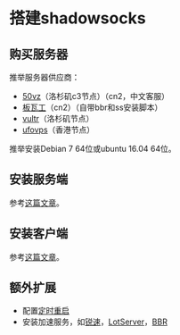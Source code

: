 # 搭建shadowsocks

## 购买服务器

推举服务器供应商：
- [50vz](https://www.50vz.net/aff.php?aff=304)（洛杉矶c3节点）（cn2，中文客服）
- [板瓦工](https://bwh1.net/cart.php?a=confproduct&i=0)（cn2）（自带bbr和ss安装脚本）
- [vultr](http://www.vultr.com/?ref=7067693)（洛杉矶节点）
- [ufovps](https://www.ufovps.com)（香港节点）

推举安装Debian 7 64位或ubuntu 16.04 64位。

## 安装服务端

参考[这篇文章](https://github.com/shadowsocks/shadowsocks/blob/master/README.md)。

## 安装客户端

参考[这篇文章](https://github.com/shadowsocks/shadowsocks/wiki/Ports-and-Clients)。

## 额外扩展

- 配置[定时重启](./配置shadowsocks定时重启.md)
- 安装加速服务，如[锐速](https://www.91yun.org/archives/683)，[LotServer](https://doub.io/wlzy-21/)，[BBR](https://doub.io/wlzy-16/)
